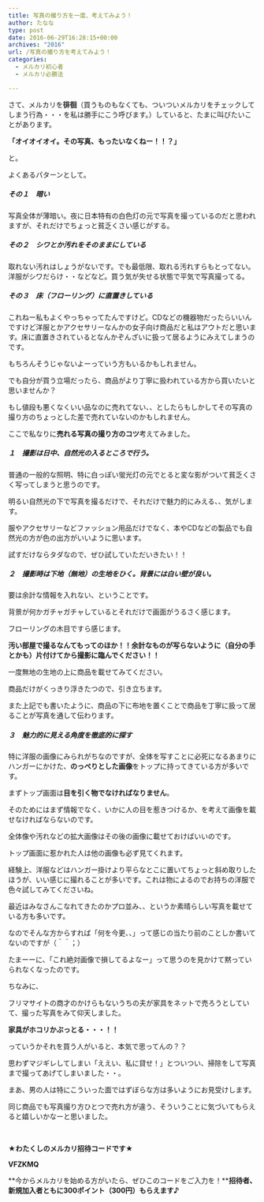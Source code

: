 ```yaml
---
title: 写真の撮り方を一度、考えてみよう！
author: たなな
type: post
date: 2016-06-29T16:28:15+00:00
archives: "2016"
url: /写真の撮り方を考えてみよう！
categories:
  - メルカリ初心者
  - メルカリ必勝法

---
```

さて、メルカリを**徘徊**（買うものもなくても、ついついメルカリをチェックしてしまう行為・・・を私は勝手にこう呼びます。）していると、たまに叫びたいことがあります。

**「オイオイオイ。その写真、もったいなくねー！！？」**

と。

よくあるパターンとして。

##### **その１　暗い**

写真全体が薄暗い。夜に日本特有の白色灯の元で写真を撮っているのだと思われますが、それだけでちょっと貧乏くさい感じがする。

##### **その２　シワとか汚れをそのままにしている**

取れない汚れはしょうがないです。でも最低限、取れる汚れすらもとってない。洋服がシワだらけ・・などなど。買う気が失せる状態で平気で写真撮ってる。

##### **その３　床（フローリング）に直置きしている**

これねー私もよくやっちゃってたんですけど。CDなどの機器物だったらいいんですけど洋服とかアクセサリーなんかの女子向け商品だと私はアウトだと思います。床に直置きされているとなんかぞんざいに扱って居るようにみえてしまうのです。

もちろんそうじゃないよーっていう方もいるかもしれません。

でも自分が買う立場だったら、商品がより丁寧に扱われている方から買いたいと思いませんか？

もし値段も悪くなくいい品なのに売れてない、、としたらもしかしてその写真の撮り方のちょっとした差で売れていないのかもしれません。

ここで私なりに**売れる写真の撮り方のコツ**考えてみました。

##### **１　撮影は日中、自然光の入るところで行う。**

普通の一般的な照明、特に白っぽい蛍光灯の元でとると変な影がついて貧乏くさく写ってしまうと思うのです。

明るい自然光の下で写真を撮るだけで、それだけで魅力的にみえる、、気がします。

服やアクセサリーなどファッション用品だけでなく、本やCDなどの製品でも自然光の方が色の出方がいいように思います。

試すだけならタダなので、ぜひ試していただいきたい！！

##### **２　撮影時は下地（無地）の生地をひく。背景には白い壁が良い。**

要は余計な情報を入れない、ということです。

背景が何かガチャガチャしているとそれだけで画面がうるさく感じます。

フローリングの木目ですら感じます。

**汚い部屋で撮るなんてもってのほか！！余計なものが写らないように（自分の手とかも）片付けてから撮影に臨んでください！！**

一度無地の生地の上に商品を載せてみてください。

商品だけがくっきり浮きたつので、引き立ちます。

また上記でも書いたように、商品の下に布地を置くことで商品を丁寧に扱って居ることが写真を通して伝わります。

##### **３　魅力的に見える角度を徹底的に探す**

特に洋服の画像にみられがちなのですが、全体を写すことに必死になるあまりにハンガーにかけた、**のっぺりとした画像**をトップに持ってきている方が多いです。

まずトップ画面は**目を引く物でなければなりません**。

そのためにはまず情報でなく、いかに人の目を惹きつけるか、を考えて画像を載せなければならないのです。

全体像や汚れなどの拡大画像はその後の画像に載せておけばいいのです。

トップ画面に惹かれた人は他の画像も必ず見てくれます。

経験上、洋服などはハンガー掛けより平らなとこに置いてちょっと斜め取りしたほうが、いい感じに撮れることが多いです。これは物によるのでお持ちの洋服で色々試してみてくださいね。

最近はみなさんこなれてきたのかプロ並み、、というか素晴らしい写真を載せている方も多いです。

なのでそんな方からすれば「何を今更、、」って感じの当たり前のことしか書いてないのですが（＾＾；）

たまーーに、「これ絶対画像で損してるよなー」って思うのを見かけて黙っていられなくなったのです。

ちなみに、
  
フリマサイトの商才のかけらもないうちの夫が家具をネットで売ろうとしていて、撮った写真をみて仰天しました。

**家具がホコリかぶっとる・・・！！**

っていうかそれを買う人がいると、本気で思ってんの？？

思わずマジギレしてしまい「ええい、私に貸せ！」とついつい、掃除をして写真まで撮ってあげてしまいました・・。

まあ、男の人は特にこういった面ではずぼらな方は多いようにお見受けします。

同じ商品でも写真撮り方ひとつで売れ方が違う、そういうことに気づいてもらえると嬉しいかなーと思いました。

&nbsp;

**★わたくしのメルカリ招待コードです★**

**VFZKMQ**

**今からメルカリを始める方がいたら、ぜひこのコードをご入力を！****招待者、新規加入者ともに300ポイント（300円）もらえます♪**

&nbsp;